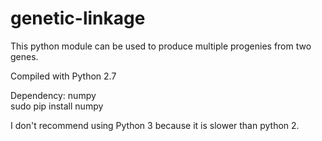 # genetic-linkage

This python module can be used to produce multiple progenies from two genes.

Compiled with Python 2.7

Dependency: numpy <br>
sudo pip install numpy

I don't recommend using Python 3 because it is slower than python 2.



